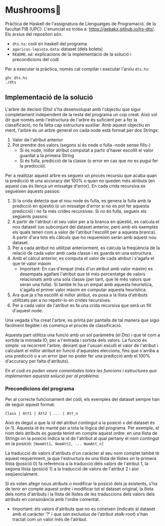 # Mushrooms:mushroom:

Pràctica de Haskell de l'assignatura de Llenguatges de Programació, de la facultat FIB (UPC).
L'enunciat es troba a: https://gebakx.github.io/hs-dts/.
Els arxius del repositori són:
* ```dts.hs```: codi en haskell del programa
* ```agaricus-lepiota.data```: dataset (dels bolets)
* ```README.md```: explicacions de la implementació de la solució i precondicions del codi

Per a executar la pràctica, només cal compilar i executar l'arxiu ```dts.hs```:
```
ghc dts.hs
./dts
```

## Implementació de la solució
L'arbre de decisió (Dts) s'ha desenvolupat amb l'objectiu que sigui completament independent de la resta del programa un cop creat. Això vol dir que només amb l'estructura de l'arbre és suficient per a fer la classificació, no fa falta cap estructura auxiliar. Amb aquest objectiu en ment, l'arbre és un arbre general on cada node està format per dos Strings:
1. Valor de l'atribut anterior
2. Pot prendre dos valors (segons si és node o fulla -node sense fills-)
   - Si és node, millor atribut computat a partir d'haver escollit el valor guardat a la primera String 
   - Si és fulla, predicció de la classe (o error en cas que no es pugui fer la predicció).

Per a realitzar aquest arbre es segueix un procés recursiu que acaba quan la predicció té una accuracy del 100% o quan no queden més atributs (en aquest cas és llença un missatge d'error).
En cada crida recursiva es segueixen aquests passos:

1. Si la crida detecta que el nou node és fulla, es genera la fulla amb la predicció en qüestió (o un missatge d'error si no es pot fer aquesta predicció) i no fa més crides recursives. Si no és fulla, segueix els següents passos:
2. A partir de l'atribut i el seu valor per a la branca en qüestió, es calcula el nou dataset (un subconjunt del dataset anterior, però amb els exemples els quals tenen com a valor de l'atribut l'escollit per a aquesta branca). A partir d'ara tots els càlculs que ho requereixin seràn amb aquest nou dataset.
3. Per a cada atribut no utilitzat anteriorment, es calcula la freqüència de la relació de cada valor amb cada classe i es guarda en una estructura.
4. Amb el càlcul anterior, es computa el valor de cada atribut i s'agafa el que té valor màxim
    - Important: En cas d'empat (més d'un atribut amb valor màxim) es desempata agafant l'atribut que té més percentatge de valors relacionats amb una sola classe (per tant, que té més valors que seran una fulla). Si també hi ha un empat amb aquesta heurística, s'agafa el primer valor màxim en computar aquesta heurística.
5. Ara que ja s'ha escollit el millor atribut, es posa a la llista d'atributs utilitzats per a no repetir-lo en crides recursives.
6. Per a cada valor de l'atribut es fa una crida recursiva que serà un fill d'aquest node.


Una vegada s'ha creat l'arbre, es printa per pantalla de tal manera que sigui fàcilment llegible i es comença el procés de classificació.

Aquesta part utilitza una funció amb un sol paràmetre (el Dts) i que té com a sortida la mònada IO, per a l'entrada i sortida dels valors. La funció és simple: va recorrent l'arbre, deixant que l'usuari esculli el valor de l'atribut i calculant el millor atribut en funció d'aquestes eleccions, fins que s'arriba a una predicció o a un error (per no poder fer una predicció amb el 100% d'accuracy per falta d'atributs).

_En el codi es poden veure comentades totes les funcions i estructures que implementen aquesta solució per al problema._

### Precondicions del programa
Per al correcte funcionament del codi, els exemples del dataset sempre han de seguir aquest format:

```Class | Att1 | Att2 | ... | Att_n```

Això és degut a que la id del atribut contingut a la posició x del dataset és (x-1). Aquesta id és manté per a tota la lògica del programa.
Per exemple, el nom dels atributs es guarda tenint en compte aquest ordre: en una llista de Strings on la posició indica la id de l'atribut al qual pertany el nom contingut en la posició:
```[NomAtt1, NomAtt2, ... NomAtt_n]```

La traducció de valors d'atributs d'un caràcter al seu nom complet també té aquest requeriment, ja que l'estructura és una llista de llistes on la primera llista (posició 0) fa referència a la traducció dels valors de l'atribut 1, la segona llista (posició 1) a la traducció de valors de l'atribut 2 i així seqüencialment.

Si es volen afegir nous atributs o modificar la posició dels ja existents, s'ha de tenir en compte aquest ordre i modificar tot el dataset original, la llista dels noms d'atributs i la llista de llistes de les traduccions dels valors dels atributs en consonància amb l'ordre comentat.

- Important: els valors d'atributs que no es coneixen (indicats al dataset amb el caràcter '?' i que són exclusius de l'atribut _stalk-root_) s'han tractat com un valor més de l'atribut.
   
